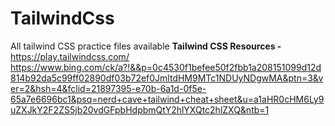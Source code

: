 # TailwindCss
All tailwind CSS practice files available
**Tailwind CSS Resources -**
https://play.tailwindcss.com/
https://www.bing.com/ck/a?!&&p=0c4530f1befee50f2fbb1a208151099d12d814b92da5c99ff02890df03b72ef0JmltdHM9MTc1NDUyNDgwMA&ptn=3&ver=2&hsh=4&fclid=21897395-e70b-6a1d-0f5e-65a7e6696bc1&psq=nerd+cave+tailwind+cheat+sheet&u=a1aHR0cHM6Ly9uZXJkY2F2ZS5jb20vdGFpbHdpbmQtY2hlYXQtc2hlZXQ&ntb=1
